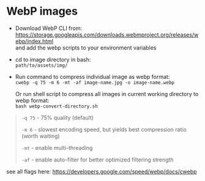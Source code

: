 # WebP images

* Download WebP CLI from:  
  https://storage.googleapis.com/downloads.webmproject.org/releases/webp/index.html  
  and add the webp scripts to your environment variables


* cd to image directory in bash:  
  `path/to/assets/img/`


* Run command to compress individual image as webp format:  
  `cwebp -q 75 -m 6 -mt -af image-name.jpg -o image-name.webp`
  
  Or run shell script to compress all images in current working directory to webp format:  
  `bash webp-convert-directory.sh`


> `-q 75` - 75% quality (default)
> 
> `-m 6` - slowest encoding speed, but yields best compression ratio (worth waiting)
> 
> `-mt` - enable multi-threading
> 
> `-af` - enable auto-filter for better optimized filtering strength


see all flags here:
https://developers.google.com/speed/webp/docs/cwebp
